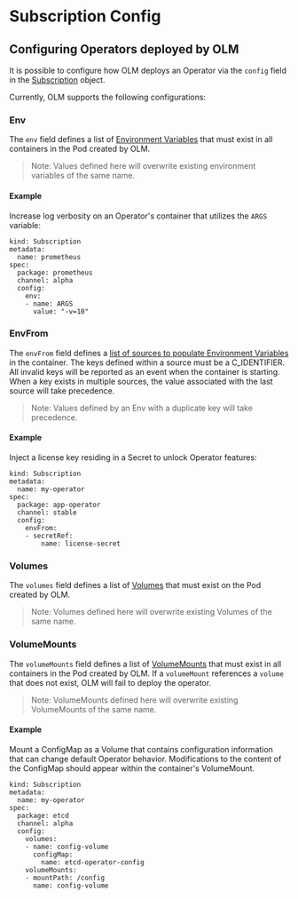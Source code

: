 # Subscription Config

## Configuring Operators deployed by OLM

It is possible to configure how OLM deploys an Operator via the `config` field in the [Subscription](https://github.com/operator-framework/olm-book/blob/master/docs/subscriptions.md) object.

Currently, OLM supports the following configurations:

### Env

The `env` field defines a list of [Environment Variables](https://kubernetes.io/docs/tasks/inject-data-application/define-environment-variable-container/#define-an-environment-variable-for-a-container) that must exist in all containers in the Pod created by OLM.

> Note: Values defined here will overwrite existing environment variables of the same name.

#### Example

Increase log verbosity on an Operator's container that utilizes the `ARGS` variable:

```
kind: Subscription
metadata:
  name: prometheus
spec:
  package: prometheus
  channel: alpha
  config:
    env:
    - name: ARGS
      value: "-v=10"
```

### EnvFrom

The `envFrom` field defines a [list of sources to populate Environment Variables](https://kubernetes.io/docs/tasks/configure-pod-container/configure-pod-configmap/#configure-all-key-value-pairs-in-a-configmap-as-container-environment-variables) in the container. The keys defined within a source must be a C_IDENTIFIER. All invalid keys will be reported as an event when the container is starting. When a key exists in multiple sources, the value associated with the last source will take precedence.

> Note: Values defined by an Env with a duplicate key will take precedence.

#### Example

Inject a license key residing in a Secret to unlock Operator features:

```
kind: Subscription
metadata:
  name: my-operator
spec:
  package: app-operator
  channel: stable
  config:
    envFrom:
    - secretRef:
        name: license-secret
```

### Volumes

The `volumes` field defines a list of [Volumes](https://kubernetes.io/docs/concepts/storage/volumes/) that must exist on the Pod created by OLM.

> Note: Volumes defined here will overwrite existing Volumes of the same name.

### VolumeMounts

The `volumeMounts` field defines a list of [VolumeMounts](https://kubernetes.io/docs/concepts/storage/volumes/) that must exist in all containers in the Pod created by OLM. If a `volumeMount` references a `volume` that does not exist, OLM will fail to deploy the operator.

> Note: VolumeMounts defined here will overwrite existing VolumeMounts of the same name.

#### Example

Mount a ConfigMap as a Volume that contains configuration information that can change default Operator behavior. Modifications to the content of the ConfigMap should appear within the container's VolumeMount.

```
kind: Subscription
metadata:
  name: my-operator
spec:
  package: etcd
  channel: alpha
  config:
    volumes:
    - name: config-volume
      configMap:
        name: etcd-operator-config
    volumeMounts:
    - mountPath: /config
      name: config-volume
```
